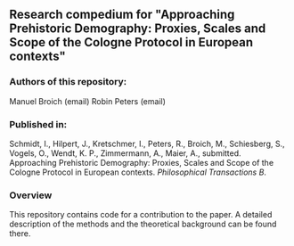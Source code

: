 ## Research compedium for "Approaching Prehistoric Demography: Proxies, Scales and Scope of the Cologne Protocol in European contexts"

### Authors of this repository:

Manuel Broich (email)
Robin Peters (email)

### Published in:

Schmidt, I., Hilpert, J., Kretschmer, I., Peters, R., Broich, M., Schiesberg, S., Vogels, O., Wendt, K. P., Zimmermann, A., Maier, A., submitted. Approaching Prehistoric Demography: Proxies, Scales and Scope of the Cologne Protocol in European contexts. _Philosophical Transactions B_.

### Overview

This repository contains code for a contribution to the paper. A detailed description of the methods and the theoretical background can be found there.